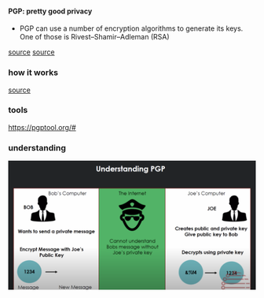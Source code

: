 #### PGP: pretty good privacy

- PGP can use a number of encryption algorithms to generate its keys.
One of those is Rivest–Shamir–Adleman (RSA)


[source](https://vi.wikipedia.org/wiki/Pretty_Good_Privacy)
[source](https://www.precisely.com/blog/data-security/pgp-vs-rsa-encryption-difference)



### how it works
[source](https://www.linode.com/docs/guides/gpg-keys-to-send-encrypted-messages/)


### tools
https://pgptool.org/#


### understanding

![pgp](../Assets/understanding_pgp.png "PGP")
